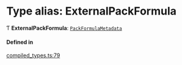 # Type alias: ExternalPackFormula

Ƭ **ExternalPackFormula**: [`PackFormulaMetadata`](PackFormulaMetadata.md)

#### Defined in

[compiled_types.ts:79](https://github.com/coda/packs-sdk/blob/main/compiled_types.ts#L79)
